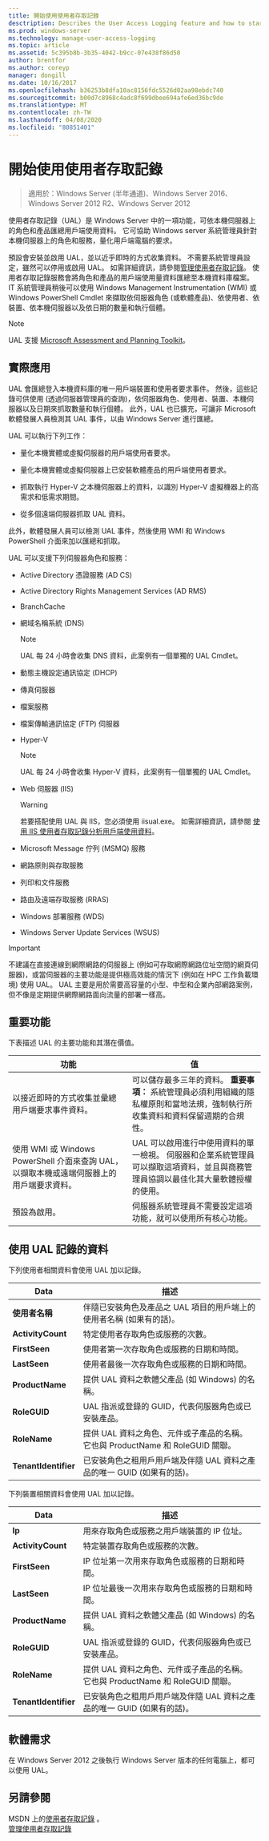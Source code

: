 ```yaml
---
title: 開始使用使用者存取記錄
desctription: Describes the User Access Logging feature and how to start using it.
ms.prod: windows-server
ms.technology: manage-user-access-logging
ms.topic: article
ms.assetid: 5c395b8b-3b35-4042-b9cc-07e438f86d50
author: brentfor
ms.author: coreyp
manager: dongill
ms.date: 10/16/2017
ms.openlocfilehash: b36253b8dfa10ac8156fdc5526d02aa98ebdc740
ms.sourcegitcommit: b00d7c8968c4adc8f699dbee694afe6ed36bc9de
ms.translationtype: MT
ms.contentlocale: zh-TW
ms.lasthandoff: 04/08/2020
ms.locfileid: "80851401"
---
```

# <a name="get-started-with-user-access-logging"></a>開始使用使用者存取記錄

>適用於：Windows Server (半年通道)、Windows Server 2016、Windows Server 2012 R2、Windows Server 2012

使用者存取記錄（UAL）是 Windows Server 中的一項功能，可依本機伺服器上的角色和產品匯總用戶端使用資料。 它可協助 Windows server 系統管理員針對本機伺服器上的角色和服務，量化用戶端電腦的要求。  
  
預設會安裝並啟用 UAL，並以近乎即時的方式收集資料。 不需要系統管理員設定，雖然可以停用或啟用 UAL。 如需詳細資訊，請參閱[管理使用者存取記錄](Manage-User-Access-Logging.md)。 使用者存取記錄服務會將角色和產品的用戶端使用量資料匯總至本機資料庫檔案。  IT 系統管理員稍後可以使用 Windows Management Instrumentation (WMI) 或 Windows PowerShell Cmdlet 來擷取依伺服器角色 (或軟體產品)、依使用者、依裝置、依本機伺服器以及依日期的數量和執行個體。  
  
> [!NOTE]  
> UAL 支援 [Microsoft Assessment and Planning Toolkit](https://go.microsoft.com/fwlink/?LinkID=111000)。  
  
## <a name="practical-applications"></a><a name="BKMK_APP"></a>實際應用  
UAL 會匯總登入本機資料庫的唯一用戶端裝置和使用者要求事件。 然後，這些記錄可供使用 (透過伺服器管理員的查詢)，依伺服器角色、使用者、裝置、本機伺服器以及日期來抓取數量和執行個體。  此外，UAL 也已擴充，可讓非 Microsoft 軟體發展人員檢測其 UAL 事件，以由 Windows Server 進行匯總。  
  
UAL 可以執行下列工作：  
  
-   量化本機實體或虛擬伺服器的用戶端使用者要求。  
  
-   量化本機實體或虛擬伺服器上已安裝軟體產品的用戶端使用者要求。  
  
-   抓取執行 Hyper-V 之本機伺服器上的資料，以識別 Hyper-V 虛擬機器上的高需求和低需求期間。  
  
-   從多個遠端伺服器抓取 UAL 資料。  
  
此外，軟體發展人員可以檢測 UAL 事件，然後使用 WMI 和 Windows PowerShell 介面來加以匯總和抓取。  
  
UAL 可以支援下列伺服器角色和服務：  
  
-   Active Directory 憑證服務 (AD CS)  
  
-   Active Directory Rights Management Services (AD RMS)  
  
-   BranchCache  
  
-   網域名稱系統 (DNS)  
  
    > [!NOTE]  
    > UAL 每 24 小時會收集 DNS 資料，此案例有一個單獨的 UAL Cmdlet。  
  
-   動態主機設定通訊協定 (DHCP)  
  
-   傳真伺服器  
  
-   檔案服務  
  
-   檔案傳輸通訊協定 (FTP) 伺服器  
  
-   Hyper-V  
  
    > [!NOTE]  
    > UAL 每 24 小時會收集 Hyper-V 資料，此案例有一個單獨的 UAL Cmdlet。  
  
-   Web 伺服器 (IIS)  
  
    > [!WARNING]  
    > 若要搭配使用 UAL 與 IIS，您必須使用 iisual.exe。 如需詳細資訊，請參閱 [使用 IIS 使用者存取記錄分析用戶端使用資料](https://www.iis.net/learn/manage/configuring-security/analyzing-client-usage-data-with-iis-user-access-logging)。  
  
-   Microsoft Message 佇列 (MSMQ) 服務  
  
-   網路原則與存取服務  
  
-   列印和文件服務  
  
-   路由及遠端存取服務 (RRAS)  
  
-   Windows 部署服務 (WDS)  
  
-   Windows Server Update Services (WSUS)  
  
> [!IMPORTANT]  
> 不建議在直接連線到網際網路的伺服器上 (例如可存取網際網路位址空間的網頁伺服器)，或當伺服器的主要功能是提供極高效能的情況下 (例如在 HPC 工作負載環境) 使用 UAL。 UAL 主要是用於需要高容量的小型、中型和企業內部網路案例，但不像是定期提供網際網路面向流量的部署一樣高。  
  
## <a name="important-functionality"></a><a name="BKMK_NEW"></a>重要功能  
下表描述 UAL 的主要功能和其潛在價值。  
  
|功能|值|  
|-----------------|---------|  
|以接近即時的方式收集並彙總用戶端要求事件資料。|可以儲存最多三年的資料。 **重要事項：** 系統管理員必須利用組織的隱私權原則和當地法規，強制執行所收集資料和資料保留週期的合規性。|  
|使用 WMI 或 Windows PowerShell 介面來查詢 UAL，以擷取本機或遠端伺服器上的用戶端要求資料。|UAL 可以啟用進行中使用資料的單一檢視。 伺服器和企業系統管理員可以擷取這項資料，並且與商務管理員協調以最佳化其大量軟體授權的使用。|  
|預設為啟用。|伺服器系統管理員不需要設定這項功能，就可以使用所有核心功能。|  
  
## <a name="data-logged-with-ual"></a>使用 UAL 記錄的資料  
下列使用者相關資料會使用 UAL 加以記錄。  
  
|Data|描述|  
|--------|---------------|  
|**使用者名稱**|伴隨已安裝角色及產品之 UAL 項目的用戶端上的使用者名稱 (如果有的話)。|  
|**ActivityCount**|特定使用者存取角色或服務的次數。|  
|**FirstSeen**|使用者第一次存取角色或服務的日期和時間。|  
|**LastSeen**|使用者最後一次存取角色或服務的日期和時間。|  
|**ProductName**|提供 UAL 資料之軟體父產品 (如 Windows) 的名稱。|  
|**RoleGUID**|UAL 指派或登錄的 GUID，代表伺服器角色或已安裝產品。|  
|**RoleName**|提供 UAL 資料之角色、元件或子產品的名稱。 它也與 ProductName 和 RoleGUID 關聯。|  
|**TenantIdentifier**|已安裝角色之租用戶用戶端及伴隨 UAL 資料之產品的唯一 GUID (如果有的話)。|  
  
下列裝置相關資料會使用 UAL 加以記錄。  
  
|Data|描述|  
|--------|---------------|  
|**Ip**|用來存取角色或服務之用戶端裝置的 IP 位址。|  
|**ActivityCount**|特定裝置存取角色或服務的次數。|  
|**FirstSeen**|IP 位址第一次用來存取角色或服務的日期和時間。|  
|**LastSeen**|IP 位址最後一次用來存取角色或服務的日期和時間。|  
|**ProductName**|提供 UAL 資料之軟體父產品 (如 Windows) 的名稱。|  
|**RoleGUID**|UAL 指派或登錄的 GUID，代表伺服器角色或已安裝產品。|  
|**RoleName**|提供 UAL 資料之角色、元件或子產品的名稱。 它也與 ProductName 和 RoleGUID 關聯。|  
|**TenantIdentifier**|已安裝角色之租用戶用戶端及伴隨 UAL 資料之產品的唯一 GUID (如果有的話)。|  
  
## <a name="software-requirements"></a><a name="BKMK_SOFT"></a>軟體需求  
在 Windows Server 2012 之後執行 Windows Server 版本的任何電腦上，都可以使用 UAL。  
  
## <a name="see-also"></a>另請參閱  
MSDN 上的[使用者存取記錄](https://msdn.microsoft.com/library/windows/desktop/hh437528(v=vs.85).aspx) 。  
[管理使用者存取記錄](Manage-User-Access-Logging.md)  
  

